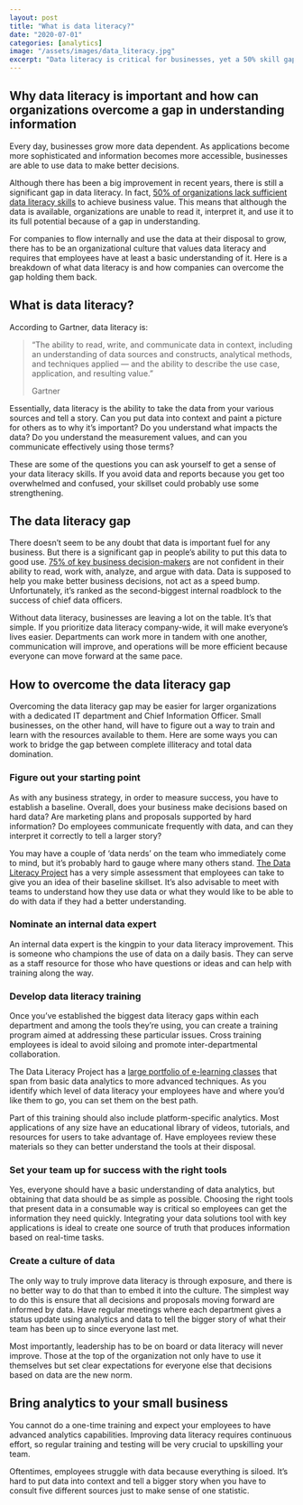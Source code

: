 ```yaml
---
layout: post
title: "What is data literacy?"
date: "2020-07-01"
categories: [analytics]
image: "/assets/images/data_literacy.jpg"
excerpt: "Data literacy is critical for businesses, yet a 50% skill gap persists. Gartner defines it as the ability to effectively handle data, but 75% of decision-makers lack confidence in this skill. Bridging the gap involves assessing the current state, designating internal data experts, implementing tailored training programs, selecting user-friendly tools, fostering a data-centric culture, and ensuring continuous upskilling efforts. Overcoming this hurdle enables businesses to fully leverage available data for informed decision-making and improved efficiency."
---
```


## Why data literacy is important and how can organizations overcome a gap in understanding information

Every day, businesses grow more data dependent. As applications become more sophisticated and information becomes more accessible, businesses are able to use data to make better decisions.

Although there has been a big improvement in recent years, there is still a significant gap in data literacy. In fact, [50% of organizations lack sufficient data literacy skills](https://www.gartner.com/smarterwithgartner/a-data-and-analytics-leaders-guide-to-data-literacy/) to achieve business value. This means that although the data is available, organizations are unable to read it, interpret it, and use it to its full potential because of a gap in understanding.

For companies to flow internally and use the data at their disposal to grow, there has to be an organizational culture that values data literacy and requires that employees have at least a basic understanding of it. Here is a breakdown of what data literacy is and how companies can overcome the gap holding them back.

## What is data literacy?

According to Gartner, data literacy is:

> “The ability to read, write, and communicate data in context, including an understanding of data sources and constructs, analytical methods, and techniques applied — and the ability to describe the use case, application, and resulting value.”
> 
> Gartner

Essentially, data literacy is the ability to take the data from your various sources and tell a story. Can you put data into context and paint a picture for others as to why it’s important? Do you understand what impacts the data? Do you understand the measurement values, and can you communicate effectively using those terms?

These are some of the questions you can ask yourself to get a sense of your data literacy skills. If you avoid data and reports because you get too overwhelmed and confused, your skillset could probably use some strengthening.

## The data literacy gap

There doesn’t seem to be any doubt that data is important fuel for any business. But there is a significant gap in people’s ability to put this data to good use. [75% of key business decision-makers](https://thedataliteracyproject.org/assessment) are not confident in their ability to read, work with, analyze, and argue with data. Data is supposed to help you make better business decisions, not act as a speed bump. Unfortunately, it’s ranked as the second-biggest internal roadblock to the success of chief data officers.

Without data literacy, businesses are leaving a lot on the table. It’s that simple. If you prioritize data literacy company-wide, it will make everyone’s lives easier. Departments can work more in tandem with one another, communication will improve, and operations will be more efficient because everyone can move forward at the same pace.

## How to overcome the data literacy gap

Overcoming the data literacy gap may be easier for larger organizations with a dedicated IT department and Chief Information Officer. Small businesses, on the other hand, will have to figure out a way to train and learn with the resources available to them. Here are some ways you can work to bridge the gap between complete illiteracy and total data domination.

### Figure out your starting point

As with any business strategy, in order to measure success, you have to establish a baseline. Overall, does your business make decisions based on hard data? Are marketing plans and proposals supported by hard information? Do employees communicate frequently with data, and can they interpret it correctly to tell a larger story?

You may have a couple of ‘data nerds’ on the team who immediately come to mind, but it’s probably hard to gauge where many others stand. [The Data Literacy Project](https://thedataliteracyproject.org/assessment) has a very simple assessment that employees can take to give you an idea of their baseline skillset. It’s also advisable to meet with teams to understand how they use data or what they would like to be able to do with data if they had a better understanding.

### Nominate an internal data expert

An internal data expert is the kingpin to your data literacy improvement. This is someone who champions the use of data on a daily basis. They can serve as a staff resource for those who have questions or ideas and can help with training along the way.

### Develop data literacy training

Once you’ve established the biggest data literacy gaps within each department and among the tools they’re using, you can create a training program aimed at addressing these particular issues. Cross training employees is ideal to avoid siloing and promote inter-departmental collaboration.

The Data Literacy Project has a [large portfolio of e-learning classes](https://thedataliteracyproject.org/learn) that span from basic data analytics to more advanced techniques. As you identify which level of data literacy your employees have and where you’d like them to go, you can set them on the best path.

Part of this training should also include platform-specific analytics. Most applications of any size have an educational library of videos, tutorials, and resources for users to take advantage of. Have employees review these materials so they can better understand the tools at their disposal.

### Set your team up for success with the right tools

Yes, everyone should have a basic understanding of data analytics, but obtaining that data should be as simple as possible. Choosing the right tools that present data in a consumable way is critical so employees can get the information they need quickly. Integrating your data solutions tool with key applications is ideal to create one source of truth that produces information based on real-time tasks.

### Create a culture of data

The only way to truly improve data literacy is through exposure, and there is no better way to do that than to embed it into the culture. The simplest way to do this is ensure that all decisions and proposals moving forward are informed by data. Have regular meetings where each department gives a status update using analytics and data to tell the bigger story of what their team has been up to since everyone last met.

Most importantly, leadership has to be on board or data literacy will never improve. Those at the top of the organization not only have to use it themselves but set clear expectations for everyone else that decisions based on data are the new norm. 

## Bring analytics to your small business

You cannot do a one-time training and expect your employees to have advanced analytics capabilities. Improving data literacy requires continuous effort, so regular training and testing will be very crucial to upskilling your team.

Oftentimes, employees struggle with data because everything is siloed. It’s hard to put data into context and tell a bigger story when you have to consult five different sources just to make sense of one statistic.